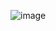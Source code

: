 ![image](https://github.com/Holid3n/DemoEkzamen/assets/97594334/dd7a71ff-4033-40f0-a7ab-106d0155e5ce)
